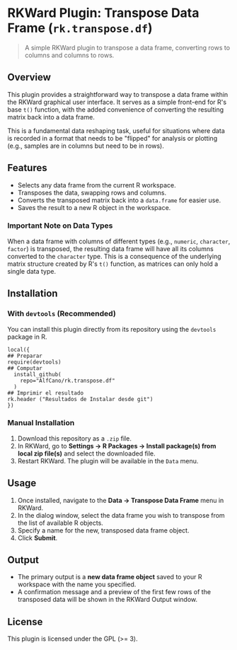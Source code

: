 
# RKWard Plugin: Transpose Data Frame (`rk.transpose.df`)

> A simple RKWard plugin to transpose a data frame, converting rows to columns and columns to rows.

## Overview

This plugin provides a straightforward way to transpose a data frame within the RKWard graphical user interface. It serves as a simple front-end for R's base `t()` function, with the added convenience of converting the resulting matrix back into a data frame.

This is a fundamental data reshaping task, useful for situations where data is recorded in a format that needs to be "flipped" for analysis or plotting (e.g., samples are in columns but need to be in rows).

## Features

-   Selects any data frame from the current R workspace.
-   Transposes the data, swapping rows and columns.
-   Converts the transposed matrix back into a `data.frame` for easier use.
-   Saves the result to a new R object in the workspace.

### Important Note on Data Types

When a data frame with columns of different types (e.g., `numeric`, `character`, `factor`) is transposed, the resulting data frame will have all its columns converted to the `character` type. This is a consequence of the underlying matrix structure created by R's `t()` function, as matrices can only hold a single data type.

## Installation

### With `devtools` (Recommended)
You can install this plugin directly from its repository using the `devtools` package in R.

```
local({
## Preparar
require(devtools)
## Computar
  install_github(
    repo="AlfCano/rk.transpose.df"
  )
## Imprimir el resultado
rk.header ("Resultados de Instalar desde git")
})
```

### Manual Installation
1.  Download this repository as a `.zip` file.
2.  In RKWard, go to **Settings -> R Packages -> Install package(s) from local zip file(s)** and select the downloaded file.
3.  Restart RKWard. The plugin will be available in the `Data` menu.

## Usage

1.  Once installed, navigate to the **Data -> Transpose Data Frame** menu in RKWard.
2.  In the dialog window, select the data frame you wish to transpose from the list of available R objects.
3.  Specify a name for the new, transposed data frame object.
4.  Click **Submit**.

## Output

-   The primary output is a **new data frame object** saved to your R workspace with the name you specified.
-   A confirmation message and a preview of the first few rows of the transposed data will be shown in the RKWard Output window.

## License

This plugin is licensed under the GPL (>= 3).


